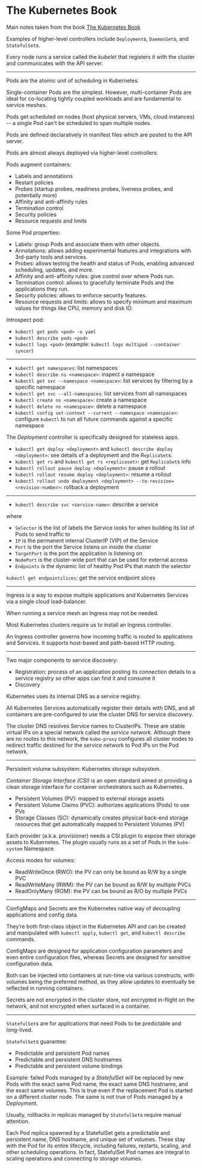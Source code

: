 # The Kubernetes Book

Main notes taken from the book [The Kubernetes Book](https://leanpub.com/thekubernetesbook)

Examples of higher-level controllers include `Deployment`s, `DaemonSet`s, and `StatefulSet`s.

Every node runs a service called the _kubelet_ that registers it with the cluster and communicates with the API server.

----

Pods are the atomic unit of scheduling in Kubernetes.

Single-container Pods are the simplest. However, multi-container Pods are ideal for co-locating tightly coupled
workloads and are fundamental to service meshes.

Pods get scheduled on nodes (host physical servers, VMs, cloud instances) -- a single Pod can't be scheduled to span
multiple nodes.

Pods are defined declaratively in manifest files which are posted to the API server.

Pods are almost always deployed via higher-level controllers.

Pods augment containers:

- Labels and annotations
- Restart policies
- Probes (startup probes, readiness probes, liveness probes, and potentially more)
- Affinity and anti-affinity rules
- Termination control
- Security policies
- Resource requests and limits

Some Pod properties:

- Labels: group Pods and associate them with other objects.
- Annotations: allows adding experimental features and integrations with 3rd-party tools and services.
- Probes: allows testing the health and status of Pods, enabling advanced scheduling, updates, and more.
- Affinity and anti-affinity rules: give control over where Pods run.
- Termination control: allows to gracefully terminate Pods and the applications they run.
- Security policies: allows to enforce security features.
- Resource requests and limits: allows to specify minimum and maximum values for things like CPU, memory and disk IO.

Introspect pod:

- `kubectl get pods <pod> -o yaml`
- `kubectl describe pods <pod>`
- `kubectl logs <pod>` (example: `kubectl logs multipod --container syncer`)

----

- `kubectl get namespaces`: list namespaces
- `kubectl describe ns <namespace>`: inspect a namespace
- `kubectl get svc --namespace <namespace>`: list services by filtering by a specific namespace
- `kubectl get svc --all-namespaces`: list services from all namespaces
- `kubectl create ns <namespace>`: create a namespace
- `kubectl delete ns <namespace>`: delete a namespace
- `kubectl config set-context --current --namespace <namespace>`: configure `kubectl` to run all future commands
  against a specific namespace

The _Deployment_ controller is specifically designed for stateless apps.

- `kubectl get deploy <deployment>` and `kubectl describe deploy <deployment>`: see details of a deployment and the
  R`eplicaSet`s.
- `kubectl get rs` and `kubectl get rs <replicaset>`: get `ReplicaSet`s info
- `kubectl rollout pause deploy <deployment>`: pause a rollout
- `kubectl rollout resume deploy <deployment>`: resume a rollout
- `kubectl rollout undo deployment <deployment> --to-revision=<revision-number>`: rollback a deployment

----

- `kubectl describe svc <service-name>`: describe a service

where

- `Selector` is the list of labels the Service looks for when building its list of Pods to send traffic to
- `IP` is the permanent internal ClusterIP (VIP) of the Service
- `Port` is the port the Service listens on inside the cluster
- `TargetPort` is the port the application is listening on
- `NodePort` is the cluster-wide port that can be used for external access
- `Endpoints` is the dynamic list of healthy Pod IPs that match the selector

`kubectl get endpointslices`: get the service endpoint slices

----

Ingress is a way to expose multiple applications and Kubernetes Services via a single cloud load-balancer.

When running a service mesh an Ingress may not be needed.

Most Kubernetes clusters require us to install an Ingress controller.

An Ingress controller governs how incoming traffic is routed to applications and Services. It supports host-based and
path-based HTTP routing.

----

Two major components to service discovery:

- Registration: process of an application posting its connection details to a service registry so other apps can find it
  and consume it
- Discovery

Kubernetes uses its internal DNS as a service registry.

All Kubernetes Services automatically register their details with DNS, and all containers are pre-configured to use the
cluster DNS for service discovery.

The cluster DNS resolves Service names to ClusterIPs. These are stable virtual IPs on a special network called the
_service network_. Although there are no routes to this network, the `kube-proxy` configures all cluster nodes to
redirect traffic destined for the service network to Pod IPs on the Pod network.

----

Persistent volume subsystem: Kubernetes storage subsystem.

_Container Storage Interface (CSI)_ is an open standard aimed at providing a clean storage interface for container
orchestrators such as Kubernetes.

- Persistent Volumes (PV): mapped to external storage assets
- Persistent Volume Claims (PVC): authorizes applications (Pods) to use PVs
- Storage Classes (SC): dynamically creates physical back-end storage resources that get automatically mapped to
  Persistent Volumes (PV)

Each provider (a.k.a. provisioner) needs a CSI plugin to expose their storage assets to Kubernetes. The plugin
usually runs as a set of Pods in the `kube-system` Namespace.

Access modes for volumes:

- ReadWriteOnce (RWO): the PV can only be bound as R/W by a single PVC
- ReadWriteMany (RWM): the PV can be bound as R/W by multiple PVCs
- ReadOnlyMany (ROM): the PV can be bound as R/O by multiple PVCs

----

ConfigMaps and Secrets are the Kubernetes native way of decoupling applications and config data.

They’re both first-class object in the Kubernetes API and can be created and manipulated with `kubectl apply`,
`kubectl get`, and `kubectl describe` commands.

ConfigMaps are designed for application configuration parameters and even entire configuration files, whereas Secrets
are designed for sensitive configuration data.

Both can be injected into containers at run-time via various constructs, with volumes being the preferred method,
as they allow updates to eventually be reflected in running containers.

Secrets are not encrypted in the cluster store, not encrypted in-flight on the network, and not encrypted when surfaced
in a container.

----

`StatefulSet`s are for applications that need Pods to be predictable and long-lived.

`StatefulSet`s guarantee:

- Predictable and persistent Pod names
- Predictable and persistent DNS hostnames
- Predictable and persistent volume bindings

Example: failed Pods managed by a _StatefulSet_ will be replaced by new Pods with the exact same Pod name, the exact
same DNS hostname, and the exact same volumes. This is true even if the replacement Pod is started on a different
cluster node. The same is not true of Pods managed by a _Deployment_.

Usually, rollbacks in replicas managed by `StatefulSet`s require manual attention.

Each Pod replica spawned by a StatefulSet gets a predictable and persistent name, DNS hostname, and unique set of
volumes. These stay with the Pod for its entire lifecycle, including failures, restarts, scaling, and other scheduling
operations. In fact, StatefulSet Pod names are integral to scaling operations and connecting to storage volumes.
